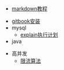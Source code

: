 - [markdown教程](https://www.runoob.com/markdown/md-tutorial.html)

* [gitbook安装](gitbook/install.md)
* mysql
  * [explain执行计划](mysql/explain.md)
* java

- 高并发
  - [限流算法](高并发/限流算法.md)

